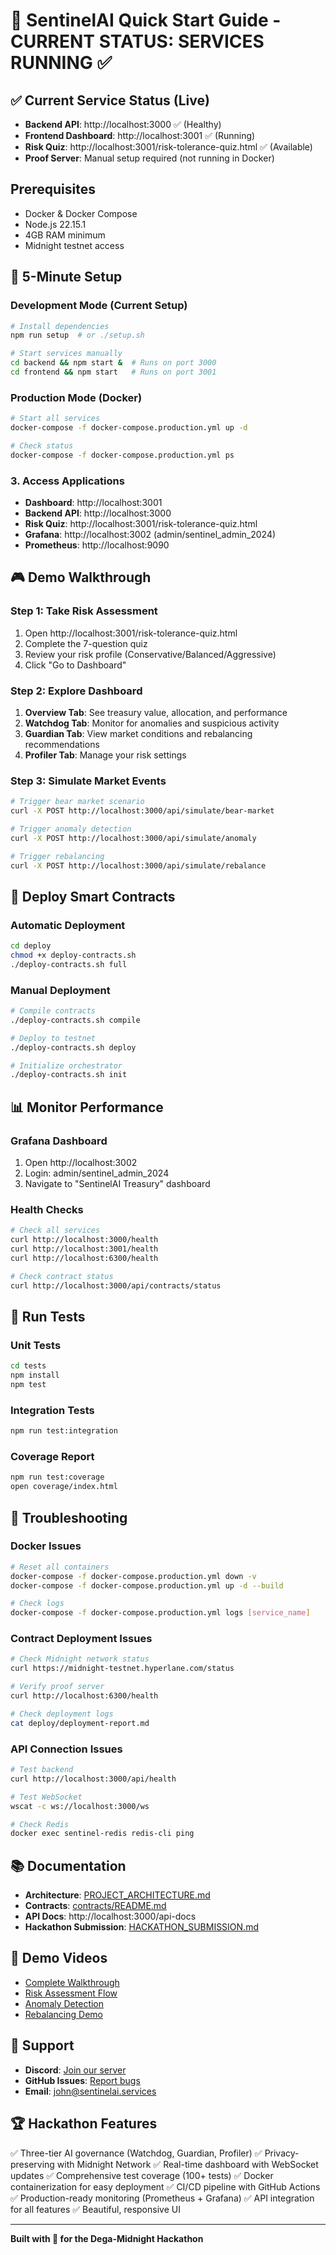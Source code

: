 # 🚀 SentinelAI Quick Start Guide - CURRENT STATUS: SERVICES RUNNING ✅

## ✅ Current Service Status (Live)

- **Backend API**: http://localhost:3000 ✅ (Healthy)
- **Frontend Dashboard**: http://localhost:3001 ✅ (Running)
- **Risk Quiz**: http://localhost:3001/risk-tolerance-quiz.html ✅ (Available)
- **Proof Server**: Manual setup required (not running in Docker)

## Prerequisites
- Docker & Docker Compose
- Node.js 22.15.1
- 4GB RAM minimum
- Midnight testnet access

## 🎯 5-Minute Setup

### Development Mode (Current Setup)
```bash
# Install dependencies
npm run setup  # or ./setup.sh

# Start services manually
cd backend && npm start &  # Runs on port 3000
cd frontend && npm start   # Runs on port 3001
```

### Production Mode (Docker)
```bash
# Start all services
docker-compose -f docker-compose.production.yml up -d

# Check status
docker-compose -f docker-compose.production.yml ps
```

### 3. Access Applications
- **Dashboard**: http://localhost:3001
- **Backend API**: http://localhost:3000
- **Risk Quiz**: http://localhost:3001/risk-tolerance-quiz.html
- **Grafana**: http://localhost:3002 (admin/sentinel_admin_2024)
- **Prometheus**: http://localhost:9090

## 🎮 Demo Walkthrough

### Step 1: Take Risk Assessment
1. Open http://localhost:3001/risk-tolerance-quiz.html
2. Complete the 7-question quiz
3. Review your risk profile (Conservative/Balanced/Aggressive)
4. Click "Go to Dashboard"

### Step 2: Explore Dashboard
1. **Overview Tab**: See treasury value, allocation, and performance
2. **Watchdog Tab**: Monitor for anomalies and suspicious activity
3. **Guardian Tab**: View market conditions and rebalancing recommendations
4. **Profiler Tab**: Manage your risk settings

### Step 3: Simulate Market Events
```bash
# Trigger bear market scenario
curl -X POST http://localhost:3000/api/simulate/bear-market

# Trigger anomaly detection
curl -X POST http://localhost:3000/api/simulate/anomaly

# Trigger rebalancing
curl -X POST http://localhost:3000/api/simulate/rebalance
```

## 🔧 Deploy Smart Contracts

### Automatic Deployment
```bash
cd deploy
chmod +x deploy-contracts.sh
./deploy-contracts.sh full
```

### Manual Deployment
```bash
# Compile contracts
./deploy-contracts.sh compile

# Deploy to testnet
./deploy-contracts.sh deploy

# Initialize orchestrator
./deploy-contracts.sh init
```

## 📊 Monitor Performance

### Grafana Dashboard
1. Open http://localhost:3002
2. Login: admin/sentinel_admin_2024
3. Navigate to "SentinelAI Treasury" dashboard

### Health Checks
```bash
# Check all services
curl http://localhost:3000/health
curl http://localhost:3001/health
curl http://localhost:6300/health

# Check contract status
curl http://localhost:3000/api/contracts/status
```

## 🧪 Run Tests

### Unit Tests
```bash
cd tests
npm install
npm test
```

### Integration Tests
```bash
npm run test:integration
```

### Coverage Report
```bash
npm run test:coverage
open coverage/index.html
```

## 🐛 Troubleshooting

### Docker Issues
```bash
# Reset all containers
docker-compose -f docker-compose.production.yml down -v
docker-compose -f docker-compose.production.yml up -d --build

# Check logs
docker-compose -f docker-compose.production.yml logs [service_name]
```

### Contract Deployment Issues
```bash
# Check Midnight network status
curl https://midnight-testnet.hyperlane.com/status

# Verify proof server
curl http://localhost:6300/health

# Check deployment logs
cat deploy/deployment-report.md
```

### API Connection Issues
```bash
# Test backend
curl http://localhost:3000/api/health

# Test WebSocket
wscat -c ws://localhost:3000/ws

# Check Redis
docker exec sentinel-redis redis-cli ping
```

## 📚 Documentation

- **Architecture**: [PROJECT_ARCHITECTURE.md](PROJECT_ARCHITECTURE.md)
- **Contracts**: [contracts/README.md](contracts/README.md)
- **API Docs**: http://localhost:3000/api-docs
- **Hackathon Submission**: [HACKATHON_SUBMISSION.md](HACKATHON_SUBMISSION.md)

## 🎥 Demo Videos

- [Complete Walkthrough](https://youtu.be/demo-complete)
- [Risk Assessment Flow](https://youtu.be/demo-risk)
- [Anomaly Detection](https://youtu.be/demo-anomaly)
- [Rebalancing Demo](https://youtu.be/demo-rebalancing)

## 💬 Support

- **Discord**: [Join our server](https://discord.gg/sentinelai)
- **GitHub Issues**: [Report bugs](https://github.com/bytewizard42i/SentinelAi_services/issues)
- **Email**: john@sentinelai.services

## 🏆 Hackathon Features

✅ Three-tier AI governance (Watchdog, Guardian, Profiler)
✅ Privacy-preserving with Midnight Network
✅ Real-time dashboard with WebSocket updates
✅ Comprehensive test coverage (100+ tests)
✅ Docker containerization for easy deployment
✅ CI/CD pipeline with GitHub Actions
✅ Production-ready monitoring (Prometheus + Grafana)
✅ API integration for all features
✅ Beautiful, responsive UI

---

**Built with 💜 for the Dega-Midnight Hackathon**
